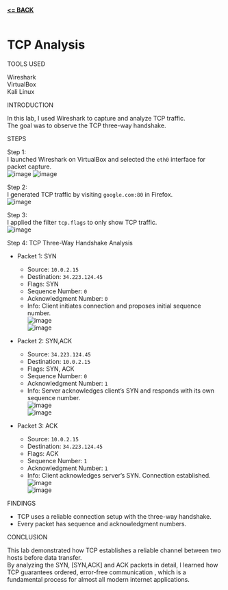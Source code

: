 [**<= BACK**](packetsniffing.md)<br><br>
# TCP Analysis

TOOLS USED

Wireshark\
VirtualBox\
Kali Linux

INTRODUCTION

In this lab, I used Wireshark to capture and analyze TCP traffic.  
The goal was to observe the TCP three-way handshake.

STEPS

Step 1:\
I launched Wireshark on VirtualBox and selected the `eth0` interface for packet capture.\
![image](image01.jpg)
![image](image03.jpg)

Step 2:\
I generated TCP traffic by visiting `google.com:80` in Firefox.\
![image](tcp01.jpg)

Step 3:\
I applied the filter `tcp.flags` to only show TCP traffic.\
![image](tcp02.jpg)

Step 4: TCP Three-Way Handshake Analysis

- Packet 1: SYN  
  - Source: `10.0.2.15`  
  - Destination: `34.223.124.45`  
  - Flags: SYN  
  - Sequence Number: `0`  
  - Acknowledgment Number: `0`  
  - Info: Client initiates connection and proposes initial sequence number.  
  ![image](tcp02.jpg)\
  ![image](tcp03.jpg)

- Packet 2: SYN,ACK 
  - Source: `34.223.124.45`  
  - Destination: `10.0.2.15`   
  - Flags: SYN, ACK  
  - Sequence Number: `0`  
  - Acknowledgment Number: `1` 
  - Info: Server acknowledges client’s SYN and responds with its own sequence number.  
  ![image](tcp04.jpg)\
  ![image](tcp05.jpg)

- Packet 3: ACK
  - Source: `10.0.2.15` 
  - Destination: `34.223.124.45` 
  - Flags: ACK  
  - Sequence Number: `1`  
  - Acknowledgment Number: `1`
  - Info: Client acknowledges server’s SYN. Connection established.  
  ![image](tcp06.jpg)\
  ![image](tcp07.jpg)

FINDINGS

- TCP uses a reliable connection setup with the three-way handshake.  
- Every packet has sequence and acknowledgment numbers.    

CONCLUSION

This lab demonstrated how TCP establishes a reliable channel between two hosts before data transfer.  
By analyzing the SYN, [SYN,ACK] and ACK packets in detail, I learned how TCP guarantees ordered, error-free communication , which is a fundamental process for almost all modern internet applications.
